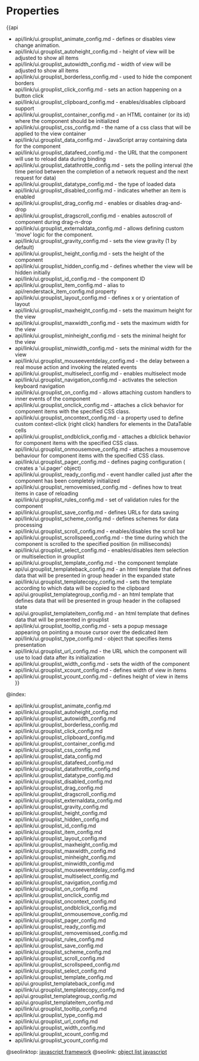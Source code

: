 Properties
==========

{{api
- api/link/ui.grouplist_animate_config.md - defines or disables view change animation.
- api/link/ui.grouplist_autoheight_config.md - height of view will be adjusted to show all items
- api/link/ui.grouplist_autowidth_config.md - width of view will be adjusted to show all items
- api/link/ui.grouplist_borderless_config.md - used to hide the component borders
- api/link/ui.grouplist_click_config.md - sets an action happening on a button click
- api/link/ui.grouplist_clipboard_config.md - enables/disables clipboard support
- api/link/ui.grouplist_container_config.md - an HTML container (or its id) where the component should be initialized
- api/link/ui.grouplist_css_config.md - the name of a css class that will be applied to the view container
- api/link/ui.grouplist_data_config.md - JavaScript array containing data for the component
- api/link/ui.grouplist_datafeed_config.md - the URL that the component will use to reload data during binding
- api/link/ui.grouplist_datathrottle_config.md - sets the polling interval (the time period between the completion of a network request and the next request for data)
- api/link/ui.grouplist_datatype_config.md - the type of loaded data
- api/link/ui.grouplist_disabled_config.md - indicates whether an item is enabled
- api/link/ui.grouplist_drag_config.md - enables or disables drag-and-drop
- api/link/ui.grouplist_dragscroll_config.md - enables autoscroll of component during drag-n-drop
- api/link/ui.grouplist_externaldata_config.md - allows defining custom 'move' logic for the component.
- api/link/ui.grouplist_gravity_config.md - sets the view gravity (1 by default)
- api/link/ui.grouplist_height_config.md - sets the height of the component
- api/link/ui.grouplist_hidden_config.md - defines whether the view will be hidden initially
- api/link/ui.grouplist_id_config.md - the component ID
- api/link/ui.grouplist_item_config.md - alias to api/renderstack_item_config.md property
- api/link/ui.grouplist_layout_config.md - defines x or y orientation of layout
- api/link/ui.grouplist_maxheight_config.md - sets the maximum height for the view
- api/link/ui.grouplist_maxwidth_config.md - sets the maximum width for the view
- api/link/ui.grouplist_minheight_config.md - sets the minimal height for the view
- api/link/ui.grouplist_minwidth_config.md - sets the minimal width for the view
- api/link/ui.grouplist_mouseeventdelay_config.md - the delay between a real mouse action and invoking the related events
- api/link/ui.grouplist_multiselect_config.md - enables multiselect mode
- api/link/ui.grouplist_navigation_config.md - activates the selection keyboard navigation
- api/link/ui.grouplist_on_config.md - allows attaching custom handlers to inner events of the component
- api/link/ui.grouplist_onclick_config.md - attaches a click behavior for component items with the specified CSS class.
- api/link/ui.grouplist_oncontext_config.md - a property used to define custom context-click (right click) handlers for elements in the DataTable cells<br>
- api/link/ui.grouplist_ondblclick_config.md - attaches a dblclick behavior for component items with the specified CSS class.
- api/link/ui.grouplist_onmousemove_config.md - attaches a mousemove behaviour for component items with the specified CSS class.
- api/link/ui.grouplist_pager_config.md - defines paging configuration ( creates a 'ui.pager' object)
- api/link/ui.grouplist_ready_config.md - event handler called just after the component has been completely initialized
- api/link/ui.grouplist_removemissed_config.md - defines how to treat items in case of reloading
- api/link/ui.grouplist_rules_config.md - set of validation rules for the component
- api/link/ui.grouplist_save_config.md - defines URLs for data saving
- api/link/ui.grouplist_scheme_config.md - defines schemes for data processing
- api/link/ui.grouplist_scroll_config.md - enables/disables the scroll bar
- api/link/ui.grouplist_scrollspeed_config.md - the time during which the component is scrolled to the specified position (in milliseconds)
- api/link/ui.grouplist_select_config.md - enables/disables item selection or multiselection in grouplist
- api/link/ui.grouplist_template_config.md - the component template
- api/ui.grouplist_templateback_config.md - an html template that defines data that will be presented in group header in the expanded state
- api/link/ui.grouplist_templatecopy_config.md - sets the template according to which data will be copied to the clipboard
- api/ui.grouplist_templategroup_config.md - an html template that defines data that will be presented in group header in the collapsed state
- api/ui.grouplist_templateitem_config.md - an html template that defines data that will be presented in grouplist
- api/link/ui.grouplist_tooltip_config.md - sets a popup message appearing on pointing a mouse cursor over the dedicated item
- api/link/ui.grouplist_type_config.md - object that specifies items presentation
- api/link/ui.grouplist_url_config.md - the URL which the component will use to load data after its initialization
- api/link/ui.grouplist_width_config.md - sets the width of the component
- api/link/ui.grouplist_xcount_config.md - defines width of view in items
- api/link/ui.grouplist_ycount_config.md - defines height of view in items
}}

@index:
- api/link/ui.grouplist_animate_config.md
- api/link/ui.grouplist_autoheight_config.md
- api/link/ui.grouplist_autowidth_config.md
- api/link/ui.grouplist_borderless_config.md
- api/link/ui.grouplist_click_config.md
- api/link/ui.grouplist_clipboard_config.md
- api/link/ui.grouplist_container_config.md
- api/link/ui.grouplist_css_config.md
- api/link/ui.grouplist_data_config.md
- api/link/ui.grouplist_datafeed_config.md
- api/link/ui.grouplist_datathrottle_config.md
- api/link/ui.grouplist_datatype_config.md
- api/link/ui.grouplist_disabled_config.md
- api/link/ui.grouplist_drag_config.md
- api/link/ui.grouplist_dragscroll_config.md
- api/link/ui.grouplist_externaldata_config.md
- api/link/ui.grouplist_gravity_config.md
- api/link/ui.grouplist_height_config.md
- api/link/ui.grouplist_hidden_config.md
- api/link/ui.grouplist_id_config.md
- api/link/ui.grouplist_item_config.md
- api/link/ui.grouplist_layout_config.md
- api/link/ui.grouplist_maxheight_config.md
- api/link/ui.grouplist_maxwidth_config.md
- api/link/ui.grouplist_minheight_config.md
- api/link/ui.grouplist_minwidth_config.md
- api/link/ui.grouplist_mouseeventdelay_config.md
- api/link/ui.grouplist_multiselect_config.md
- api/link/ui.grouplist_navigation_config.md
- api/link/ui.grouplist_on_config.md
- api/link/ui.grouplist_onclick_config.md
- api/link/ui.grouplist_oncontext_config.md
- api/link/ui.grouplist_ondblclick_config.md
- api/link/ui.grouplist_onmousemove_config.md
- api/link/ui.grouplist_pager_config.md
- api/link/ui.grouplist_ready_config.md
- api/link/ui.grouplist_removemissed_config.md
- api/link/ui.grouplist_rules_config.md
- api/link/ui.grouplist_save_config.md
- api/link/ui.grouplist_scheme_config.md
- api/link/ui.grouplist_scroll_config.md
- api/link/ui.grouplist_scrollspeed_config.md
- api/link/ui.grouplist_select_config.md
- api/link/ui.grouplist_template_config.md
- api/ui.grouplist_templateback_config.md
- api/link/ui.grouplist_templatecopy_config.md
- api/ui.grouplist_templategroup_config.md
- api/ui.grouplist_templateitem_config.md
- api/link/ui.grouplist_tooltip_config.md
- api/link/ui.grouplist_type_config.md
- api/link/ui.grouplist_url_config.md
- api/link/ui.grouplist_width_config.md
- api/link/ui.grouplist_xcount_config.md
- api/link/ui.grouplist_ycount_config.md



@seolinktop: [javascript framework](https://webix.com)
@seolink: [object list javascript](https://webix.com/widget/list/)